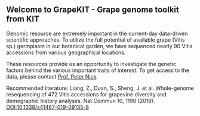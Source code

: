 ## Welcome to GrapeKIT - Grape genome toolkit from KIT

Genomic resource are extremely important in the current-day data-driven scientific approaches. To utilize the full potential of available grape (Vitis sp.) germplasm in our botanical garden, we have sequenced nearly 90 Vitis accessions from various geographical locations.

These resources provide us an opportunity to investigate the genetic factors behind the various important traits of interest. To get access to the data, please contact [Prof. Peter Nick](https://www.botanik.kit.edu/botzell/english/1134.php).

Recommended literature:
Liang, Z., Duan, S., Sheng, J. et al. Whole-genome resequencing of 472 Vitis accessions for grapevine diversity and demographic history analyses. Nat Commun 10, 1190 (2019). [DOI:10.1038/s41467-019-09135-8](https://doi.org/10.1038/s41467-019-09135-8)


